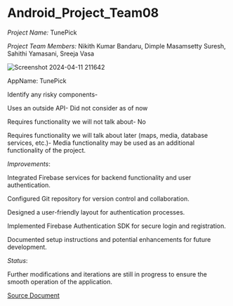 # Android_Project_Team08

*Project Name:* TunePick

*Project Team Members:* Nikith Kumar Bandaru, Dimple Masamsetty Suresh, Sahithi Yamasani, Sreeja Vasa

![Screenshot 2024-04-11 211642](https://github.com/nikikumarbandaru/Android_Project_Team08/assets/52192120/aea7e4ed-29c5-4b68-94b4-851e44904aeb)

AppName: TunePick


Identify any risky components-

Uses an outside API- Did not consider as of now

Requires functionality we will not talk about- No

Requires functionality we will talk about later (maps, media, database services, etc.)- Media functionality may be used as an additional functionality of the project.

*Improvements*: 


Integrated Firebase services for backend functionality and user authentication.

Configured Git repository for version control and collaboration.

Designed a user-friendly layout for authentication processes.

Implemented Firebase Authentication SDK for secure login and registration.

Documented setup instructions and potential enhancements for future development.


*Status*:  

Further modifications and iterations are still in progress to ensure the smooth operation of the application.
 



     
[Source Document](https://github.com/nikikumarbandaru/Android_Project_Team08/blob/main/Source%20Document.md)

